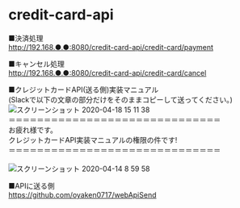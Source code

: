 # credit-card-api
■決済処理<br>
http://192.168.●.●:8080/credit-card-api/credit-card/payment

■キャンセル処理<br>
http://192.168.●.●:8080/credit-card-api/credit-card/cancel

■クレジットカードAPI(送る側)実装マニュアル<br>
(Slackで以下の文章の部分だけをそのままコピーして送ってください。)<br>
![スクリーンショット 2020-04-18 15 11 38](https://user-images.githubusercontent.com/46299780/79629744-f852d400-8186-11ea-943f-5da6580c1045.png)
<br>
 ＝＝＝＝＝＝＝＝＝＝＝＝＝＝＝＝＝＝＝＝＝＝＝＝＝＝＝＝＝＝<br>
 お疲れ様です。<br>
 クレジットカードAPI実装マニュアルの権限の件です!<br>
 ＝＝＝＝＝＝＝＝＝＝＝＝＝＝＝＝＝＝＝＝＝＝＝＝＝＝＝＝＝＝<br>
 <br>
![スクリーンショット 2020-04-14 8 59 58](https://user-images.githubusercontent.com/46299780/79172118-c9f39280-7e2e-11ea-9ac7-2771d3d717da.png)

■APIに送る側<br>
https://github.com/oyaken0717/webApiSend
